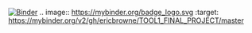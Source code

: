 [![Binder](https://mybinder.org/badge_logo.svg)](https://mybinder.org/v2/gh/ericbrowne/TOOL1_FINAL_PROJECT/master)
.. image:: https://mybinder.org/badge_logo.svg
 :target: https://mybinder.org/v2/gh/ericbrowne/TOOL1_FINAL_PROJECT/master

